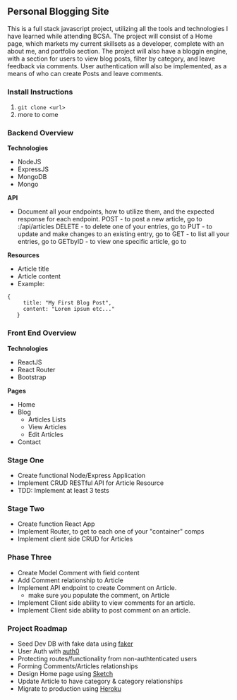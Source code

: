 ## Personal Blogging Site
This is a full stack javascript project, utilizing all the tools and technologies I have learned while attending BCSA. The project will consist of a Home page, which markets my current skillsets as a developer, complete with an about me, and portfolio section. The project will also have a bloggin engine, with a section for users to view blog posts, filter by category, and leave feedback via comments. User authentication will also be implemented, as a means of who can create Posts and leave comments.

### Install Instructions
1. ```git clone <url>```
2. more to come


### Backend Overview
**Technologies**
- NodeJS
- ExpressJS
- MongoDB
- Mongo

**API**
- Document all your endpoints, how to utilize them, and the expected response for each endpoint.
POST - to post a new article, go to :/api/articles
DELETE - to delete one of your entries, go to
PUT - to update and make changes to an existing entry, go to
GET - to list all your entries, go to
GETbyID - to view one specific article, go to


**Resources**
- Article title
- Article content
- Example:
```
{
     title: "My First Blog Post",
     content: "Lorem ipsum etc..."
   }
```

### Front End Overview
**Technologies**
- ReactJS
- React Router
- Bootstrap

**Pages**
- Home
- Blog
  - Articles Lists
  - View Articles
  - Edit Articles
- Contact

### Stage One
- Create functional Node/Express Application
- Implement CRUD RESTful API for Article Resource
- TDD: Implement at least 3 tests

### Stage Two
- Create function React App
- Implement Router, to get to each one of your "container" comps
- Implement client side CRUD for Articles

### Phase Three
* Create Model Comment with field content
* Add Comment relationship to Article
* Implement API endpoint to create Comment on Article.
  *  make sure you populate the comment, on Article
* Implement Client side ability to view comments for an article.
* Implement Client side ability to post comment on an article.

### Project Roadmap
- Seed Dev DB with fake data using
[faker](https://github.com/Marak/faker.js)
- User Auth with [auth0](https://auth0.com/)
- Protecting routes/functionality from non-authtenticated users
- Forming Comments/Articles relationships
- Design Home page using [Sketch](https://www.sketchapp.com/)
- Update Article to have category & category relationships
- Migrate to production using [Heroku](https://heroku.com)
